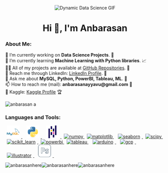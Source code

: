 <p align="center">
  <img src="https://media4.giphy.com/media/v1.Y2lkPTc5MGI3NjExODdxMWxqY3NqMDJoZ3plazR6YTI2YWtlbDl0Zms3MzFqN2UxYzljNCZlcD12MV9pbnRlcm5hbF9naWZfYnlfaWQmY3Q9Zw/Y2siFL8PCUm5ucFBuS/giphy.gif" alt="Dynamic Data Science GIF" width="800" />
</p>

<h1 align="center">Hi 👋, I'm Anbarasan</h1>

<h3>About Me:</h3>

<p align="left">
  🔭 I’m currently working on <strong>Data Science Projects</strong>. 🚀
  <br>
  🌱 I’m currently learning <strong>Machine Learning with Python libraries</strong>. 📈
  <br>
  👨‍💻 All of my projects are available at <a href="https://github.com/anbarasanhere?tab=repositories">GitHub Repositories</a>. 📂
  <br>
  📝 Reach me through LinkedIn: <a href="https://www.linkedin.com/in/anbarasan-a-4b1b56170/">LinkedIn Profile</a>. 💼
  <br>
  💬 Ask me about <strong>MySQL, Python, PowerBI, Tableau, ML</strong>. 🤖
  <br>
  📫 How to reach me (mail): <strong>anbarasanayyavu@gmail.com</strong> 📧
  <br>
  📄 Kaggle: <a href="https://www.kaggle.com/anbarasan123">Kaggle Profile</a> 🏆
</p>

<p align="left">
  <img align="center" src="https://raw.githubusercontent.com/rahuldkjain/github-profile-readme-generator/master/src/images/icons/Social/linked-in-alt.svg" alt="anbarasan a" height="30" width="40" />
</p>

<h3 align="left">Languages and Tools:</h3>
<p align="left">
  <a href="https://www.mysql.com/" target="_blank" rel="noreferrer"> <img src="https://raw.githubusercontent.com/devicons/devicon/master/icons/mysql/mysql-original-wordmark.svg" alt="mysql" width="40" height="40" style="padding: 0 5px;"/> </a>&nbsp;
  <a href="https://www.python.org" target="_blank" rel="noreferrer"> <img src="https://raw.githubusercontent.com/devicons/devicon/master/icons/python/python-original.svg" alt="python" width="40" height="40" style="padding: 0 5px;"/> </a>&nbsp;
  <a href="https://pandas.pydata.org/" target="_blank" rel="noreferrer"> <img src="https://raw.githubusercontent.com/devicons/devicon/2ae2a900d2f041da66e950e4d48052658d850630/icons/pandas/pandas-original.svg" alt="pandas" width="40" height="40" style="padding: 0 5px;"/> </a>&nbsp;
  <a href="https://numpy.org/" target="_blank" rel="noreferrer"> <img src="https://img.shields.io/badge/numpy-%23013243.svg?style=for-the-badge&logo=numpy&logoColor=white" alt="numpy" width="40" height="40"/> </a>&nbsp;
  <a href="https://matplotlib.org/" target="_blank" rel="noreferrer"> <img src="https://img.shields.io/badge/matplotlib-%23008080.svg?style=for-the-badge&logo=matplotlib&logoColor=white" alt="matplotlib" width="40" height="40"/> </a>&nbsp;
  <a href="https://seaborn.pydata.org/" target="_blank" rel="noreferrer"> <img src="https://seaborn.pydata.org/_images/logo-mark-lightbg.svg" alt="seaborn" width="40" height="40" style="padding: 0 5px;"/> </a>&nbsp;
  <a href="https://scipy.org/" target="_blank" rel="noreferrer"> <img src="https://img.shields.io/badge/scipy-%230C5AB0.svg?style=for-the-badge&logo=scipy&logoColor=white" alt="scipy" width="40" height="40"/> </a>&nbsp;
  <a href="https://scikit-learn.org/" target="_blank" rel="noreferrer"> <img src="https://upload.wikimedia.org/wikipedia/commons/0/05/Scikit_learn_logo_small.svg" alt="scikit_learn" width="40" height="40" style="padding: 0 5px;"/> </a>&nbsp;
  <a href="https://powerbi.microsoft.com/" target="_blank" rel="noreferrer"> <img src="https://img.shields.io/badge/Power%20BI-%23F2C811.svg?style=for-the-badge&logo=powerbi&logoColor=white" alt="powerbi" width="40" height="40"/> </a>&nbsp;
  <a href="https://www.tableau.com/" target="_blank" rel="noreferrer"> <img src="https://img.shields.io/badge/Tableau-%23E97627.svg?style=for-the-badge&logo=tableau&logoColor=white" alt="tableau" width="40" height="40"/> </a>&nbsp;
  <a href="https://www.arduino.cc/" target="_blank" rel="noreferrer"> <img src="https://cdn.worldvectorlogo.com/logos/arduino-1.svg" alt="arduino" width="40" height="40" style="padding: 0 5px;"/> </a>&nbsp;
  <a href="https://cloud.google.com" target="_blank" rel="noreferrer"> <img src="https://www.vectorlogo.zone/logos/google_cloud/google_cloud-icon.svg" alt="gcp" width="40" height="40" style="padding: 0 5px;"/> </a>&nbsp;
  <a href="https://www.adobe.com/in/products/illustrator.html" target="_blank" rel="noreferrer"> <img src="https://www.vectorlogo.zone/logos/adobe_illustrator/adobe_illustrator-icon.svg" alt="illustrator" width="40" height="40" style="padding: 0 5px;"/> </a>&nbsp;
  <a href="https://www.photoshop.com/en" target="_blank" rel="noreferrer"> <img src="https://raw.githubusercontent.com/devicons/devicon/master/icons/photoshop/photoshop-line.svg" alt="photoshop" width="40" height="40" style="padding: 0 5px;"/> </a>&nbsp;
</p>

<p align="left">
  <img align="left" src="https://github-readme-stats.vercel.app/api/top-langs?username=anbarasanhere&show_icons=true&locale=en&layout=compact" alt="anbarasanhere" />
</p>

<p align="left">
  <img align="left" src="https://github-readme-stats.vercel.app/api?username=anbarasanhere&show_icons=true&locale=en" alt="anbarasanhere" />
</p>

<p align="left">
  <img align="left" src="https://github-readme-streak-stats.herokuapp.com/?user=anbarasanhere&" alt="anbarasanhere" />
</p>
